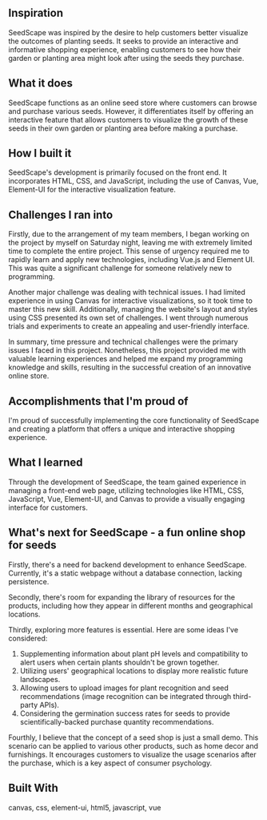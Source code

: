 ## Inspiration
SeedScape was inspired by the desire to help customers better visualize the outcomes of planting seeds. It seeks to provide an interactive and informative shopping experience, enabling customers to see how their garden or planting area might look after using the seeds they purchase.

## What it does
SeedScape functions as an online seed store where customers can browse and purchase various seeds. However, it differentiates itself by offering an interactive feature that allows customers to visualize the growth of these seeds in their own garden or planting area before making a purchase.

## How I built it
SeedScape's development is primarily focused on the front end. It incorporates HTML, CSS, and JavaScript, including the use of Canvas, Vue, Element-UI for the interactive visualization feature.

## Challenges I ran into
Firstly, due to the arrangement of my team members, I began working on the project by myself on Saturday night, leaving me with extremely limited time to complete the entire project. This sense of urgency required me to rapidly learn and apply new technologies, including Vue.js and Element UI. This was quite a significant challenge for someone relatively new to programming.

Another major challenge was dealing with technical issues. I had limited experience in using Canvas for interactive visualizations, so it took time to master this new skill. Additionally, managing the website's layout and styles using CSS presented its own set of challenges. I went through numerous trials and experiments to create an appealing and user-friendly interface.

In summary, time pressure and technical challenges were the primary issues I faced in this project. Nonetheless, this project provided me with valuable learning experiences and helped me expand my programming knowledge and skills, resulting in the successful creation of an innovative online store.

## Accomplishments that I'm proud of
I'm proud of successfully implementing the core functionality of SeedScape and creating a platform that offers a unique and interactive shopping experience.

## What I learned
Through the development of SeedScape, the team gained experience in managing a front-end web page, utilizing technologies like HTML, CSS, JavaScript, Vue, Element-UI, and Canvas to provide a visually engaging interface for customers.

## What's next for SeedScape - a fun online shop for seeds
Firstly, there's a need for backend development to enhance SeedScape. Currently, it's a static webpage without a database connection, lacking persistence.

Secondly, there's room for expanding the library of resources for the products, including how they appear in different months and geographical locations.

Thirdly, exploring more features is essential. Here are some ideas I've considered:
1. Supplementing information about plant pH levels and compatibility to alert users when certain plants shouldn't be grown together.
2. Utilizing users' geographical locations to display more realistic future landscapes.
3. Allowing users to upload images for plant recognition and seed recommendations (image recognition can be integrated through third-party APIs).
4. Considering the germination success rates for seeds to provide scientifically-backed purchase quantity recommendations.

Fourthly, I believe that the concept of a seed shop is just a small demo. This scenario can be applied to various other products, such as home decor and furnishings. It encourages customers to visualize the usage scenarios after the purchase, which is a key aspect of consumer psychology.

## Built With
canvas, css, element-ui, html5, javascript, vue
